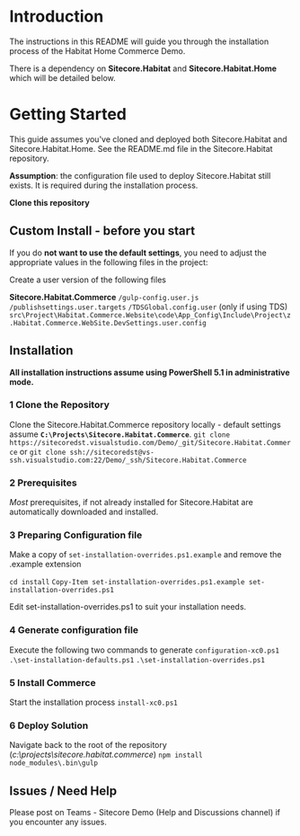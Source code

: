 # Introduction 
The instructions in this README will guide you through the installation process of the Habitat Home Commerce Demo. 

There is a dependency on **Sitecore.Habitat** and **Sitecore.Habitat.Home** which will be detailed below.


# Getting Started
This guide assumes you've cloned and deployed both Sitecore.Habitat and Sitecore.Habitat.Home. See the README.md file in the Sitecore.Habitat repository.

**Assumption**: the configuration file used to deploy Sitecore.Habitat still exists. It is required during the installation process.

**Clone this repository**

## Custom Install - before you start

If you do **not want to use the default settings**, you need to adjust the appropriate values in the following files in the project:

Create a user version of the following files

**Sitecore.Habitat.Commerce**
`/gulp-config.user.js` 
`/publishsettings.user.targets` 
`/TDSGlobal.config.user` (only if using TDS)
`src\Project\Habitat.Commerce.Website\code\App_Config\Include\Project\z.Habitat.Commerce.WebSite.DevSettings.user.config`

## Installation
**All installation instructions assume using PowerShell 5.1 in administrative mode.**
### 1 Clone the Repository
Clone the Sitecore.Habitat.Commerce repository locally - default settings assume **`C:\Projects\Sitecore.Habitat.Commerce`**. 
`git clone https://sitecoredst.visualstudio.com/Demo/_git/Sitecore.Habitat.Commerce` or 
`git clone ssh://sitecoredst@vs-ssh.visualstudio.com:22/Demo/_ssh/Sitecore.Habitat.Commerce`

### 2 Prerequisites

*Most* prerequisites, if not already installed for Sitecore.Habitat are automatically downloaded and installed. 

### 3 Preparing Configuration file
Make a copy of `set-installation-overrides.ps1.example` and remove the .example extension

`cd install`
`Copy-Item set-installation-overrides.ps1.example set-installation-overrides.ps1`

Edit set-installation-overrides.ps1 to suit your installation needs.

### 4 Generate configuration file
Execute the following two commands to generate `configuration-xc0.ps1`
`.\set-installation-defaults.ps1`
`.\set-installation-overrides.ps1`

### 5 Install Commerce
Start the installation process
`install-xc0.ps1`

### 6 Deploy Solution
Navigate back to the root of the repository (*c:\projects\sitecore.habitat.commerce*)
`npm install`
`node_modules\.bin\gulp`

## Issues / Need Help
Please post on Teams - Sitecore Demo (Help and Discussions channel) if you encounter any issues.